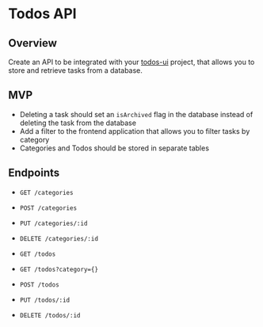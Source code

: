 # Todos API

## Overview

Create an API to be integrated with your [todos-ui](../todos-ui/) project, that allows you to store and retrieve tasks from a database.

## MVP

-   Deleting a task should set an `isArchived` flag in the database instead of deleting the task from the database
-   Add a filter to the frontend application that allows you to filter tasks by category
-   Categories and Todos should be stored in separate tables

## Endpoints

-   `GET /categories`
-   `POST /categories`
-   `PUT /categories/:id`
-   `DELETE /categories/:id`

-   `GET /todos`
-   `GET /todos?category={}`
-   `POST /todos`
-   `PUT /todos/:id`
-   `DELETE /todos/:id`
